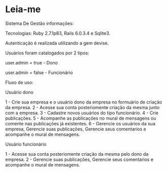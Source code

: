 # Leia-me

Sistema De Gestão informações: 

Tecnologias: Ruby 2.7.1p83, Rails 6.0.3.4 e Sqlite3.

Autenticação é realizada utilizando a gem devise.

Usuários foram catalogados por 2 tipos:

user.admin = true - Dono 

user.admin = false - Funcionário


Fluxo de uso:

Usuário dono

1 - Crie sua empresa e o usuário dono da empresa no formuário de criação da empresa.
2 - Acesse sua conta posteriomente criação da mesma junto com a empresa.
3 - Cadastre novos usuários do tipo funcionário.
4 - Crie publicações.
5 - Acompanhe as publicações no mural de mensagens ou comente nas publicações já existentes.
6 - Gerencie os usuários da sua empresa, Gerencie suas publicações, Gerencie seus comentarios e acompanhe o mural de mensagens.

Usuário funcionário

1 - Acesse sua conta posteriomente criação da mesma pelo dono da empresa.
2 - Gerencie suas publicações, Gerencie seus comentarios e acompanhe o mural de mensagens.
